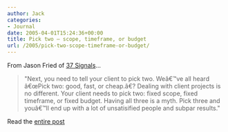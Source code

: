 ```yaml
---
author: Jack
categories:
- Journal
date: 2005-04-01T15:24:36+00:00
title: Pick two – scope, timeframe, or budget
url: /2005/pick-two-scope-timeframe-or-budget/
---
```


From Jason Fried of [37 Signals][1]&#8230;

> 
> 
> "Next, you need to tell your client to pick two. We&#226;&#8364;&#8482;ve all heard &#226;&#8364;&#339;Pick two: good, fast, or cheap.&#226;&#8364;? Dealing with client projects is no different. Your client needs to pick two: fixed scope, fixed timeframe, or fixed budget. Having all three is a myth. Pick three and you&#226;&#8364;&#8482;ll end up with a lot of unsatisified people and subpar results."
> 
> 

Read the [entire post][2]

 [1]: http://37signals.com
 [2]: http://37signals.com/svn/archives2/2005/04/getting_real_pi.php